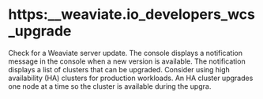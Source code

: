 # https:\_\_weaviate.io_developers_wcs_upgrade

Check for a Weaviate server update. The console displays a notification message in the console when a new version is available. The notification displays a list of clusters that can be upgraded. Consider using high availability (HA) clusters for production workloads. An HA cluster upgrades one node at a time so the cluster is available during the upgra.
